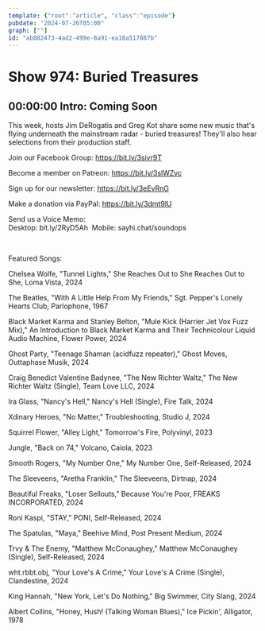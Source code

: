 ```yaml
---
template: {"root":"article", "class":"episode"}
pubdate: "2024-07-26T05:00"
graph: [""]
id: "ab882473-4ad2-499e-8a91-ea18a517887b"
---
```






# Show 974: Buried Treasures



## 00:00:00 Intro: Coming Soon

This week, hosts Jim DeRogatis and Greg Kot share some new music that's flying underneath the mainstream radar - buried treasures! They'll also hear selections from their production staff.




Join our Facebook Group: https://bit.ly/3sivr9T

Become a member on Patreon: https://bit.ly/3slWZvc

Sign up for our newsletter: https://bit.ly/3eEvRnG

Make a donation via PayPal: https://bit.ly/3dmt9lU

Send us a Voice Memo: Desktop: bit.ly/2RyD5Ah  Mobile: sayhi.chat/soundops

 

Featured Songs:

Chelsea Wolfe, "Tunnel Lights," She Reaches Out to She Reaches Out to She, Loma Vista, 2024

The Beatles, "With A Little Help From My Friends," Sgt. Pepper's Lonely Hearts Club, Parlophone, 1967

Black Market Karma and Stanley Belton, "Mule Kick (Harrier Jet Vox Fuzz Mix)," An Introduction to Black Market Karma and Their Technicolour Liquid Audio Machine, Flower Power, 2024

Ghost Party, "Teenage Shaman (acidfuzz repeater)," Ghost Moves, Outtaphase Musik, 2024

Craig Benedict Valentine Badynee, "The New Richter Waltz," The New Richter Waltz (Single), Team Love LLC, 2024

Ira Glass, "Nancy's Hell," Nancy's Hell (Single), Fire Talk, 2024

Xdinary Heroes, "No Matter," Troubleshooting, Studio J, 2024

Squirrel Flower, "Alley Light," Tomorrow's Fire, Polyvinyl, 2023

Jungle, "Back on 74," Volcano, Caiola, 2023

Smooth Rogers, "My Number One," My Number One, Self-Released, 2024

The Sleeveens, "Aretha Franklin," The Sleeveens, Dirtnap, 2024

Beautiful Freaks, "Loser Sellouts," Because You're Poor, FREAKS INCORPORATED, 2024

Roni Kaspi, "STAY," PONI, Self-Released, 2024

The Spatulas, "Maya," Beehive Mind, Post Present Medium, 2024

Trvy &amp; The Enemy, "Matthew McConaughey," Matthew McConaughey (Single), Self-Released, 2024

wht.rbbt.obj, "Your Love's A Crime," Your Love's A Crime (Single), Clandestine, 2024

King Hannah, "New York, Let's Do Nothing," Big Swimmer, City Slang, 2024

Albert Collins, "Honey, Hush! (Talking Woman Blues)," Ice Pickin', Alligator, 1978